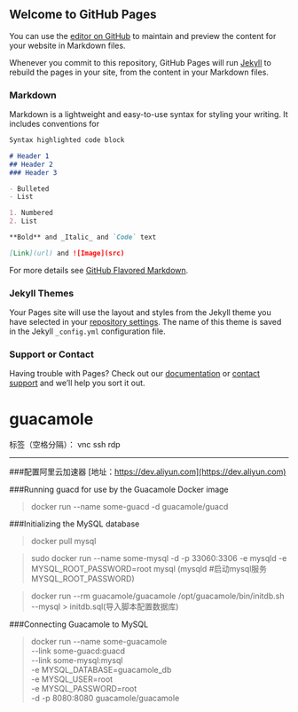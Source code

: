 ## Welcome to GitHub Pages

You can use the [editor on GitHub](https://github.com/moon-wind/notes/edit/gh-pages/index.md) to maintain and preview the content for your website in Markdown files.

Whenever you commit to this repository, GitHub Pages will run [Jekyll](https://jekyllrb.com/) to rebuild the pages in your site, from the content in your Markdown files.

### Markdown

Markdown is a lightweight and easy-to-use syntax for styling your writing. It includes conventions for

```markdown
Syntax highlighted code block

# Header 1
## Header 2
### Header 3

- Bulleted
- List

1. Numbered
2. List

**Bold** and _Italic_ and `Code` text

[Link](url) and ![Image](src)
```

For more details see [GitHub Flavored Markdown](https://guides.github.com/features/mastering-markdown/).

### Jekyll Themes

Your Pages site will use the layout and styles from the Jekyll theme you have selected in your [repository settings](https://github.com/moon-wind/notes/settings). The name of this theme is saved in the Jekyll `_config.yml` configuration file.

### Support or Contact

Having trouble with Pages? Check out our [documentation](https://docs.github.com/categories/github-pages-basics/) or [contact support](https://support.github.com/contact) and we’ll help you sort it out.

# guacamole

标签（空格分隔）： vnc ssh rdp

---

###配置阿里云加速器
[地址：https://dev.aliyun.com](https://dev.aliyun.com)

<!-- sudo docker run --name some-guacamole     --link some-guacd:guacd             -e MYSQL_HOSTNAME=127.0.0.1 -e MYSQL_DATABASE=guacamole_db -e MYSQL_USER=guacadmin -e  MYSQL_PASSWORD=123456    -d -p 8080:8080 guacamole/guacamole -->

###Running guacd for use by the Guacamole Docker image
>docker run --name some-guacd -d guacamole/guacd

###Initializing the MySQL database
>docker pull mysql

>sudo docker run --name some-mysql -d -p 33060:3306 -e mysqld  -e MYSQL_ROOT_PASSWORD=root mysql
(mysqld #启动mysql服务   MYSQL_ROOT_PASSWORD)

>docker run --rm guacamole/guacamole /opt/guacamole/bin/initdb.sh --mysql > initdb.sql(导入脚本配置数据库)

###Connecting Guacamole to MySQL
>docker run --name some-guacamole \
    --link some-guacd:guacd         \
    --link some-mysql:mysql        \
    -e MYSQL_DATABASE=guacamole_db \
    -e MYSQL_USER=root \
    -e MYSQL_PASSWORD=root\
    -d -p 8080:8080 guacamole/guacamole
